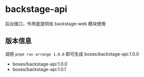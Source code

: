 # backstage-api

后台接口，作用是提供给 backstage-web 模块使用

## 版本信息

调用 `pnpm run arrange 1.0.0` 即可生成 boses/backstage-api:1.0.0

- boses/backstage-api:1.0.0
- boses/backstage-api:1.0.1
